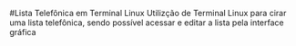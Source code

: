 #Lista Telefônica em Terminal Linux
Utilizção de Terminal Linux para cirar uma lista telefônica, sendo possível acessar e editar a lista pela interface gráfica
